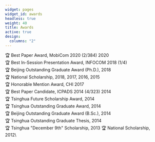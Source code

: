 ```yaml
---
widget: pages
widget_id: awards
headless: true
weight: 40
title: Awards
active: true
design:
  columns: "2"
---
```

:trophy: Best Paper Award, MobiCom 2020 (2/384) 2020\
:trophy: Best In-Session Presentation Award, INFOCOM 2018 (1/4)\
:trophy: Beijing Outstanding Graduate Award (Ph.D.), 2018\
:trophy: National Scholarship, 2018, 2017, 2016, 2015\
:trophy: Honorable Mention Award, CHI 2017\
:trophy: Best Paper Candidate, ICPADS 2014 (4/323) 2014\
:trophy: Tsinghua Future Scholarship Award, 2014\
:trophy: Tsinghua Outstanding Graduate Award, 2014\
:trophy: Beijing Outstanding Graduate Award (B.Sc.), 2014\
:trophy: Tsinghua Outstanding Graduate Thesis, 2014\
:trophy: Tsinghua "December 9th" Scholarship, 2013
:trophy: National Scholarship, 2012\
